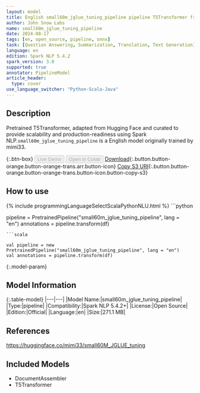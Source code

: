 ```yaml
---
layout: model
title: English small60m_jglue_tuning_pipeline pipeline T5Transformer from mimi33
author: John Snow Labs
name: small60m_jglue_tuning_pipeline
date: 2024-08-17
tags: [en, open_source, pipeline, onnx]
task: [Question Answering, Summarization, Translation, Text Generation]
language: en
edition: Spark NLP 5.4.2
spark_version: 3.0
supported: true
annotator: PipelineModel
article_header:
  type: cover
use_language_switcher: "Python-Scala-Java"
---
```


## Description

Pretrained T5Transformer, adapted from Hugging Face and curated to provide scalability and production-readiness using Spark NLP.`small60m_jglue_tuning_pipeline` is a English model originally trained by mimi33.

{:.btn-box}
<button class="button button-orange" disabled>Live Demo</button>
<button class="button button-orange" disabled>Open in Colab</button>
[Download](https://s3.amazonaws.com/auxdata.johnsnowlabs.com/public/models/small60m_jglue_tuning_pipeline_en_5.4.2_3.0_1723870105015.zip){:.button.button-orange.button-orange-trans.arr.button-icon}
[Copy S3 URI](s3://auxdata.johnsnowlabs.com/public/models/small60m_jglue_tuning_pipeline_en_5.4.2_3.0_1723870105015.zip){:.button.button-orange.button-orange-trans.button-icon.button-copy-s3}

## How to use



<div class="tabs-box" markdown="1">
{% include programmingLanguageSelectScalaPythonNLU.html %}
```python

pipeline = PretrainedPipeline("small60m_jglue_tuning_pipeline", lang = "en")
annotations =  pipeline.transform(df)   

```
```scala

val pipeline = new PretrainedPipeline("small60m_jglue_tuning_pipeline", lang = "en")
val annotations = pipeline.transform(df)

```
</div>

{:.model-param}
## Model Information

{:.table-model}
|---|---|
|Model Name:|small60m_jglue_tuning_pipeline|
|Type:|pipeline|
|Compatibility:|Spark NLP 5.4.2+|
|License:|Open Source|
|Edition:|Official|
|Language:|en|
|Size:|271.1 MB|

## References

https://huggingface.co/mimi33/small60M_JGLUE_tuning

## Included Models

- DocumentAssembler
- T5Transformer